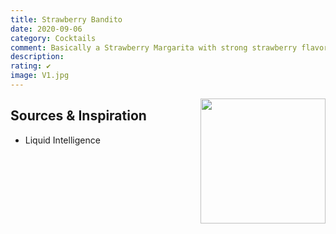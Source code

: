 ```yaml
---
title: Strawberry Bandito
date: 2020-09-06
category: Cocktails
comment: Basically a Strawberry Margarita with strong strawberry flavor
description: 
rating: ✔
image: V1.jpg
---
```


<img src="V1.jpg" width="200px" height="200px" style="float: right;">

## Sources & Inspiration

 - Liquid Intelligence